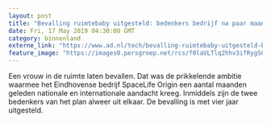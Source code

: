 ```yaml
---
layout: post
title: "Bevalling ruimtebaby uitgesteld: bedenkers bedrijf na paar maanden alweer uit elkaar"
date: Fri, 17 May 2019 04:30:00 GMT
category: binnenland
externe_link: "https://www.ad.nl/tech/bevalling-ruimtebaby-uitgesteld-bedenkers-bedrijf-na-paar-maanden-alweer-uit-elkaar~ad359e4f/"
feature_image: "https://images0.persgroep.net/rcs/f0laVLTlq2hhv3ifRygSQFruieo/diocontent/148582896/_fitwidth/400/?appId=21791a8992982cd8da851550a453bd7f&quality=0.7"
---
```


Een vrouw in de ruimte laten bevallen. Dat was de prikkelende ambitie waarmee het Eindhovense bedrijf SpaceLife Origin een aantal maanden geleden nationale en internationale aandacht kreeg. Inmiddels zijn de twee bedenkers van het plan alweer uit elkaar. De bevalling is met vier jaar uitgesteld.
